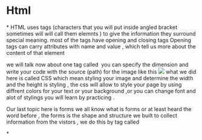 # Html

\* HTML uses tags (characters that you will put  inside angled bracket sometimes will will call them elemnts ) to give the information they surround special meaning.
most of the tags have opening and closing tags 
Opening tags can carry attributes with name and value , which tell us more about the content of that element

we will talk now about one tag called <img> you can specify the dimension and  write your code with the source (path) for the image 
like this <img src="you will put the source here" width="" height=""/>
what we did here is called CSS which mean styling your image and determine the width and the height is styling , the css will allow to style your page by using diffrent colors for your text or your background ,or you can change font and alot of stylings you will learn by practicing 
.

Our last topic here is forms we all know what is forms or at least heard the word before , the forms is the shape and structure we built to collect information from the vistors , we do this by tag called <form> \*

